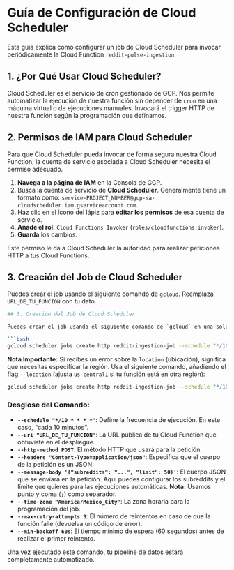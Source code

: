 # Guía de Configuración de Cloud Scheduler

Esta guía explica cómo configurar un job de Cloud Scheduler para invocar periódicamente la Cloud Function `reddit-pulse-ingestion`.

## 1. ¿Por Qué Usar Cloud Scheduler?

Cloud Scheduler es el servicio de cron gestionado de GCP. Nos permite automatizar la ejecución de nuestra función sin depender de `cron` en una máquina virtual o de ejecuciones manuales. Invocará el trigger HTTP de nuestra función según la programación que definamos.

## 2. Permisos de IAM para Cloud Scheduler

Para que Cloud Scheduler pueda invocar de forma segura nuestra Cloud Function, la cuenta de servicio asociada a Cloud Scheduler necesita el permiso adecuado.

1.  **Navega a la página de IAM** en la Consola de GCP.
2.  Busca la cuenta de servicio de **Cloud Scheduler**. Generalmente tiene un formato como: `service-PROJECT_NUMBER@gcp-sa-cloudscheduler.iam.gserviceaccount.com`.
3.  Haz clic en el ícono del lápiz para **editar los permisos** de esa cuenta de servicio.
4.  **Añade el rol:** `Cloud Functions Invoker` (`roles/cloudfunctions.invoker`).
5.  **Guarda** los cambios.

Este permiso le da a Cloud Scheduler la autoridad para realizar peticiones HTTP a tus Cloud Functions.

## 3. Creación del Job de Cloud Scheduler

Puedes crear el job usando el siguiente comando de `gcloud`. Reemplaza `URL_DE_TU_FUNCION` con tu dato.

```bash
## 3. Creación del Job de Cloud Scheduler

Puedes crear el job usando el siguiente comando de `gcloud` en una sola línea. Reemplaza `URL_DE_TU_FUNCION` con tu dato.

```bash
gcloud scheduler jobs create http reddit-ingestion-job --schedule "*/10 * * * *" --uri "URL_DE_TU_FUNCION" --http-method POST --headers "Content-Type=application/json" --message-body '{"subreddits": "technology;datascience;python", "limit": 50}' --time-zone "America/Mexico_City" --max-retry-attempts 3 --min-backoff 60s
```

**Nota Importante:** Si recibes un error sobre la `location` (ubicación), significa que necesitas especificar la región. Usa el siguiente comando, añadiendo el flag `--location` (ajusta `us-central1` si tu función está en otra región):

```bash
gcloud scheduler jobs create http reddit-ingestion-job --schedule "*/10 * * * *" --location="us-central1" --uri "URL_DE_TU_FUNCION" --http-method POST --headers "Content-Type=application/json" --message-body '{"subreddits": "technology;datascience;python", "limit": 50}' --time-zone "America/Mexico_City" --max-retry-attempts 3 --min-backoff 60s
```

### Desglose del Comando:

-   **`--schedule "*/10 * * * *"`**: Define la frecuencia de ejecución. En este caso, "cada 10 minutos".
-   **`--uri "URL_DE_TU_FUNCION"`**: La URL pública de tu Cloud Function que obtuviste en el despliegue.
-   **`--http-method POST`**: El método HTTP que usará para la petición.
-   **`--headers "Content-Type=application/json"`**: Especifica que el cuerpo de la petición es un JSON.
-   **`--message-body '{"subreddits": "...", "limit": 50}'`**: El cuerpo JSON que se enviará en la petición. Aquí puedes configurar los subreddits y el límite que quieres para las ejecuciones automáticas. **Nota:** Usamos punto y coma (`;`) como separador.
-   **`--time-zone "America/Mexico_City"`**: La zona horaria para la programación del job.
-   **`--max-retry-attempts 3`**: El número de reintentos en caso de que la función falle (devuelva un código de error).
-   **`--min-backoff 60s`**: El tiempo mínimo de espera (60 segundos) antes de realizar el primer reintento.

Una vez ejecutado este comando, tu pipeline de datos estará completamente automatizado.
